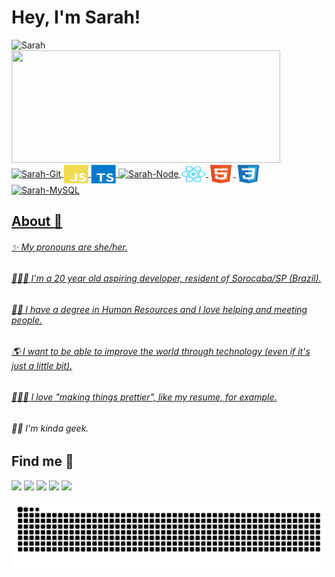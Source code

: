 <h1>Hey, I'm Sarah!</h1> <img align="left" heigth="400px" width="400px" alt="Sarah" src="https://c.tenor.com/cg0h-BiFJ5gAAAAd/star-wars-baby-yoda.gif">

 <div style="display: inline_block">
  <a href="https://github.com/xmigliorinii">
  <img height="180em" width="430em" src="https://github-readme-stats.vercel.app/api?username=xmigliorini&show_icons=true&theme=darcula&include_all_commits=true&count_private=true"/></div>
 
<div style="display: inline_block">
  <img align="center" alt="Sarah-Git" height="30" width="40" src="https://upload.wikimedia.org/wikipedia/commons/3/3f/Git_icon.svg">
  <img align="center" alt="Sarah-Js" height="30" width="40" src="https://raw.githubusercontent.com/devicons/devicon/master/icons/javascript/javascript-plain.svg">
  <img align="center" alt="Sarah-Ts" height="30" width="40" src="https://raw.githubusercontent.com/devicons/devicon/master/icons/typescript/typescript-plain.svg">
  <img align="center" alt="Sarah-Node" height="50" width="50" src="https://www.mbejda.com/content/images/2015/12/node.png">
  <img align="center" alt="Sarah-React" height="30" width="40" src="https://raw.githubusercontent.com/devicons/devicon/master/icons/react/react-original.svg">
  <img align="center" alt="Sarah-HTML" height="30" width="40" src="https://raw.githubusercontent.com/devicons/devicon/master/icons/html5/html5-original.svg">
  <img align="center" alt="Sarah-CSS" height="30" width="40" src="https://raw.githubusercontent.com/devicons/devicon/master/icons/css3/css3-original.svg">
  <img align="center" alt="Sarah-MySQL" height="50" width="50" src="https://www.logo.wine/a/logo/MySQL/MySQL-Logo.wine.svg"></div>
 
 ##
 <h2>About 📝 </h2> 
 
 ###### ✨ My pronouns are she/her.
 ###### 👩🏻‍💻 I'm a 20 year old aspiring developer, resident of Sorocaba/SP (Brazil).
 ###### 🤝🏻 I have a degree in Human Resources and I love helping and meeting people.
 ###### 🌎 I want to be able to improve the world through technology (even if it's just a little bit).
 ###### 🦹🏻‍♀️ <a href="https://www.canva.com/design/DAElD6C6LUU/VGvgTDQvboHNy_zn1eSHvQ/view?utm_content=DAElD6C6LUU&utm_campaign=designshare&utm_medium=link&utm_source=sharebutton">I love "making things prettier", like my resume, for example.</a>
 ###### 🖖🏻 I'm kinda geek.
 
 ##
 
 <h2>Find me 🔎 </h2>
 
  <a href="https://www.linkedin.com/in/sarah-migliorini" target="_blank"><img src="https://img.shields.io/badge/-LinkedIn-%230077B5?style=for-the-badge&logo=linkedin&logoColor=white" target="_blank"></a> 
   <a href="https://api.whatsapp.com/send?phone=5515981682732" target="_blank"><img src="https://img.shields.io/badge/WhatsApp-25D366?style=for-the-badge&logo=whatsapp&logoColor=white" target="_blank"></a>
    <a href = "mailto:smigliorinirocha@gmail.com"><img src="https://img.shields.io/badge/Gmail-D14836?style=for-the-badge&logo=gmail&logoColor=white" target="_blank"></a>
   <a href="https://instagram.com/xmigliorini" target="_blank"><img src="https://img.shields.io/badge/Instagram-E4405F?style=for-the-badge&logo=instagram&logoColor=white" target="_blank"></a>
 	<a href="https://open.spotify.com/user/31gkt2zxndhhiqrvss66yr6ogwaq?si=b36e282f822f44c2" target="_blank"><img src="https://img.shields.io/badge/Spotify-1ED760?&style=for-the-badge&logo=spotify&logoColor=white" target="_blank"></a>
 
  ![Snake animation](https://github.com/xmigliorini/xmigliorini/blob/output/github-contribution-grid-snake.svg)
